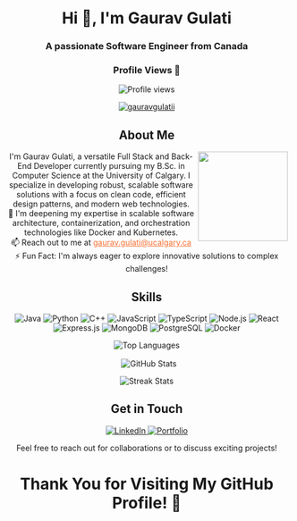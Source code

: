 <h1 align="center">Hi 👋, I'm Gaurav Gulati</h1>
<h3 align="center">A passionate Software Engineer from Canada</h3>

<div align="center">
  <h3>Profile Views 👀</h3>
  <img src="https://komarev.com/ghpvc/?username=gauravgulatii&label=Profile%20Views&color=0e75b6&style=flat" alt="Profile views"/>
  
  <p align="center">
    <a href="https://github.com/gauravgulatii/github-profile-trophy">
      <img src="https://github-profile-trophy.vercel.app/?username=gauravgulatii" alt="gauravgulatii" />
    </a>
  </p>
</div>

<div align="center">
  <h2 align="center">About Me</h2>
  <img align="right" height="160" src="https://camo.githubusercontent.com/14a82c9065ad50c7e8ef3fdf2463d22b0ef77c23c43784378e709d588130a58c/68747470733a2f2f7374617469632e7769787374617469632e636f6d2f6d656469612f6262653634325f36323431346535306265663334636532386462316166616266353566313765637e6d76322e676966" />
  
  <p align="center">
    I'm Gaurav Gulati, a versatile Full Stack and Back-End Developer currently pursuing my B.Sc. in Computer Science at the University of Calgary. 
    I specialize in developing robust, scalable software solutions with a focus on clean code, efficient design patterns, and modern web technologies. 
    <br> 🌱 I'm deepening my expertise in scalable software architecture, containerization, and orchestration technologies like Docker and Kubernetes. 
    <br> 📫 Reach out to me at <a href="mailto:gaurav.gulati@ucalgary.ca" style="color: rgb(250, 111, 50);">gaurav.gulati@ucalgary.ca</a> 
    <br> ⚡ Fun Fact: I'm always eager to explore innovative solutions to complex challenges!
  </p>
</div>

<h2 align="center">Skills</h2>
<p align="center">
  <!-- Languages & Frameworks -->
  <img src="https://img.shields.io/badge/Java-%23ED8B00.svg?&style=for-the-badge&logo=java&logoColor=white" alt="Java">
  <img src="https://img.shields.io/badge/Python-%2314354C.svg?&style=for-the-badge&logo=python&logoColor=white" alt="Python">
  <img src="https://img.shields.io/badge/C++-%2300599C.svg?&style=for-the-badge&logo=cplusplus&logoColor=white" alt="C++">
  <img src="https://img.shields.io/badge/JavaScript-%23F7DF1E.svg?&style=for-the-badge&logo=javascript&logoColor=black" alt="JavaScript">
  <img src="https://img.shields.io/badge/TypeScript-%23007ACC.svg?&style=for-the-badge&logo=typescript&logoColor=white" alt="TypeScript">
  <img src="https://img.shields.io/badge/Node.js-%2343853D.svg?&style=for-the-badge&logo=node.js&logoColor=white" alt="Node.js">
  <img src="https://img.shields.io/badge/React-%2361DAFB.svg?&style=for-the-badge&logo=react&logoColor=white" alt="React">
  <img src="https://img.shields.io/badge/Express.js-%23000000.svg?&style=for-the-badge&logo=express&logoColor=white" alt="Express.js">
  <img src="https://img.shields.io/badge/MongoDB-%2347A248.svg?&style=for-the-badge&logo=mongodb&logoColor=white" alt="MongoDB">
  <img src="https://img.shields.io/badge/PostgreSQL-%23316192.svg?&style=for-the-badge&logo=postgresql&logoColor=white" alt="PostgreSQL">
  <img src="https://img.shields.io/badge/Docker-%230db7ed.svg?&style=for-the-badge&logo=docker&logoColor=white" alt="Docker">
</p>

<div align="center">
  <p>
    <img align="center" src="https://github-readme-stats.vercel.app/api/top-langs/?username=gauravgulatii&layout=compact&theme=radical" alt="Top Languages" />
  </p>
  <p>&nbsp;
    <img align="center" src="https://github-readme-stats.vercel.app/api?username=gauravgulatii&show_icons=true&locale=en&theme=radical" alt="GitHub Stats" />
  </p>
  <p>
    <!-- Fixed Streak Stats URL -->
    <img align="center" src="https://streak-stats.demolab.com/?user=gauravgulatii&theme=midnight-purple" alt="Streak Stats" />
  </p>
</div>

<h2 align="center">Get in Touch</h2>
<p align="center">
  <a href="https://linkedin.com/in/gauravgulatii" target="_blank">
    <img src="https://img.shields.io/badge/LinkedIn-%230077B5.svg?&style=for-the-badge&logo=linkedin&logoColor=white" alt="LinkedIn">
  </a>
  <a href="https://gauravgulati.my.canva.site/overview" target="_blank">
    <img src="https://img.shields.io/badge/Portfolio-%2312100E.svg?&style=for-the-badge&logo=dev.to&logoColor=white" alt="Portfolio">
  </a>
</p>

<p align="center">Feel free to reach out for collaborations or to discuss exciting projects!</p>

<h1 align="center">Thank You for Visiting My GitHub Profile! 👋</h1>
